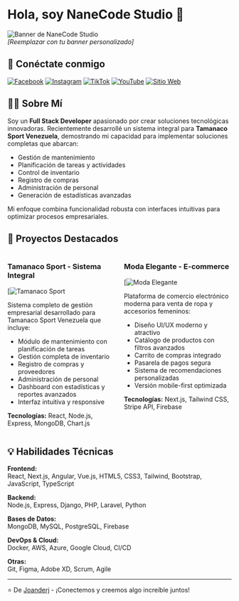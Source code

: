 # Hola, soy NaneCode Studio 👋

![Banner de NaneCode Studio](https://design-assets.adobeprojectm.com/content/download/express/public/urn:aaid:sc:VA6C2:be9e4f3d-b6d4-5597-99c9-00157b219f32/component?assetType=TEMPLATE&etag=f8f622769bd747e4a57fb635b577158e&revision=9055e5a4-94f4-471b-995a-bda729b1e1de&component_id=ce2b6baf-5170-48db-9d7d-b48397f6e85a)  
*[Reemplazar con tu banner personalizado]*

## 🌟 Conéctate conmigo

[![Facebook](https://img.shields.io/badge/Facebook-1877F2?style=for-the-badge&logo=facebook&logoColor=white)](https://facebook.com/tuperfil)
[![Instagram](https://img.shields.io/badge/Instagram-E4405F?style=for-the-badge&logo=instagram&logoColor=white)](https://instagram.com/tuperfil)
[![TikTok](https://img.shields.io/badge/TikTok-000000?style=for-the-badge&logo=tiktok&logoColor=white)](https://tiktok.com/tuperfil)
[![YouTube](https://img.shields.io/badge/YouTube-FF0000?style=for-the-badge&logo=youtube&logoColor=white)](https://youtube.com/tucanal)
[![Sitio Web](https://img.shields.io/badge/Website-4285F4?style=for-the-badge&logo=google-chrome&logoColor=white)](https://tusitio.com)

## 👨‍💻 Sobre Mí

Soy un **Full Stack Developer** apasionado por crear soluciones tecnológicas innovadoras. Recientemente desarrollé un sistema integral para **Tamanaco Sport Venezuela**, demostrando mi capacidad para implementar soluciones completas que abarcan:

- Gestión de mantenimiento
- Planificación de tareas y actividades
- Control de inventario
- Registro de compras
- Administración de personal
- Generación de estadísticas avanzadas

Mi enfoque combina funcionalidad robusta con interfaces intuitivas para optimizar procesos empresariales.

## 🚀 Proyectos Destacados

<div style="display: grid; grid-template-columns: repeat(2, 1fr); gap: 20px;">

<div>

### Tamanaco Sport - Sistema Integral
[![Tamanaco Sport](https://www.desarrollodepaginasweb.com.mx/wp-content/uploads/2019/01/mantenimiento-de-páginas-web.jpg)

Sistema completo de gestión empresarial desarrollado para Tamanaco Sport Venezuela que incluye:
- Módulo de mantenimiento con planificación de tareas
- Gestión completa de inventario
- Registro de compras y proveedores
- Administración de personal
- Dashboard con estadísticas y reportes avanzados
- Interfaz intuitiva y responsive

**Tecnologías:** React, Node.js, Express, MongoDB, Chart.js

</div>

<div>

### Moda Elegante - E-commerce
[![Moda Elegante](https://images-wixmp-530a50041672c69d335ba4cf.wixmp.com/templates/image/9068c4b31e8394dbfe11bdd6cc24f92f2574a195907aabf5f7c428b29588e796.jpg)

Plataforma de comercio electrónico moderna para venta de ropa y accesorios femeninos:
- Diseño UI/UX moderno y atractivo
- Catálogo de productos con filtros avanzados
- Carrito de compras integrado
- Pasarela de pagos segura
- Sistema de recomendaciones personalizadas
- Versión mobile-first optimizada

**Tecnologías:** Next.js, Tailwind CSS, Stripe API, Firebase

</div>

</div>

## 💡 Habilidades Técnicas

**Frontend:**  
React, Next.js, Angular, Vue.js, HTML5, CSS3, Tailwind, Bootstrap, JavaScript, TypeScript

**Backend:**  
Node.js, Express, Django, PHP, Laravel, Python

**Bases de Datos:**  
MongoDB, MySQL, PostgreSQL, Firebase

**DevOps & Cloud:**  
Docker, AWS, Azure, Google Cloud, CI/CD

**Otras:**  
Git, Figma, Adobe XD, Scrum, Agile

---

⭐️ De [Joanderj](https://github.com/Joanderj) - ¡Conectemos y creemos algo increíble juntos!
